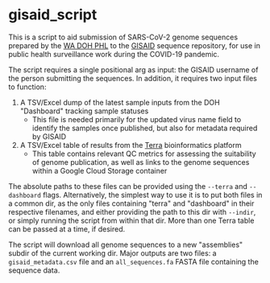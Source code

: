 # gisaid_script

This is a script to aid submission of SARS-CoV-2 genome sequences prepared by the [WA DOH PHL](https://www.doh.wa.gov/forpublichealthandhealthcareproviders/publichealthlaboratories) to the [GISAID](https://www.gisaid.org/) sequence repository, for use in public health surveillance work during the COVID-19 pandemic.

The script requires a single positional arg as input: the GISAID username of the person submitting the sequences.  In addition, it requires two input files to function:

1. A TSV/Excel dump of the latest sample inputs from the DOH "Dashboard" tracking sample statuses
    * This file is needed primarily for the updated virus name field to identify the samples once published, but also for metadata required by GISAID
2. A TSV/Excel table of results from the [Terra](https://app.terra.bio/) bioinformatics platform
    * This table contains relevant QC metrics for assessing the suitability of genome publication, as well as links to the genome sequences within a Google Cloud Storage container
  
The absolute paths to these files can be provided using the `--terra` and `--dashboard` flags.  Alternatively, the simplest way to use it is to put both files in a common dir, as the only files containing "terra" and "dashboard" in their respective filenames, and either providing the path to this dir with `--indir`, or simply running the script from within that dir.  More than one Terra table can be passed at a time, if desired.

The script will download all genome sequences to a new "assemblies" subdir of the current working dir.  Major outputs are two files: a `gisaid_metadata.csv` file and an `all_sequences.fa` FASTA file containing the sequence data.
